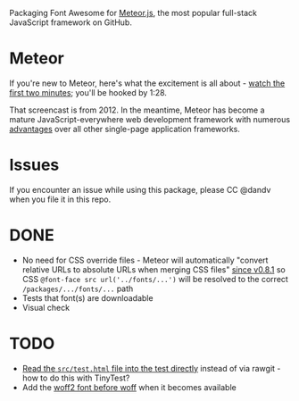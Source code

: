 Packaging Font Awesome for [Meteor.js](http://meteor.com), the most popular full-stack JavaScript
framework on GitHub.

# Meteor

If you're new to Meteor, here's what the excitement is all about -
[watch the first two minutes](https://www.youtube.com/watch?v=fsi0aJ9yr2o); you'll be hooked by 1:28.

That screencast is from 2012. In the meantime, Meteor has become a mature JavaScript-everywhere web
development framework with numerous [advantages](http://www.meteorpedia.com/read/Why_Meteor) over all
other single-page application frameworks.


# Issues

If you encounter an issue while using this package, please CC @dandv when you file it in this repo.


# DONE

* No need for CSS override files - Meteor will automatically "convert relative URLs to absolute URLs
when merging CSS files" [since v0.8.1](https://github.com/meteor/meteor/blob/b96c5d7962a9e59b9efaeb93eb81020e0548e378/History.md#v081)
so CSS `@font-face src url('../fonts/...')` will be resolved to the correct `/packages/.../fonts/...` path
* Tests that font(s) are downloadable
* Visual check


# TODO

* [Read the `src/test.html` file into the test directly](http://stackoverflow.com/questions/27180892/pull-an-html-file-into-a-tinytest) instead of via rawgit - how to do this with TinyTest?
* Add the [woff2 font before woff](http://stackoverflow.com/questions/11002820/why-should-we-include-ttf-eot-woff-svg-in-a-font-face/26945264#26945264) when it becomes available
